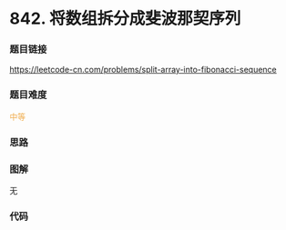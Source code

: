 # 842. 将数组拆分成斐波那契序列

### 题目链接

https://leetcode-cn.com/problems/split-array-into-fibonacci-sequence

### 题目难度

<font color=#F0AD4E>中等</font>

### 思路



### 图解

无

### 代码

```python
```